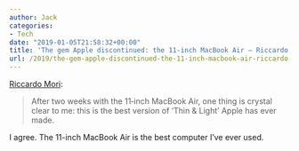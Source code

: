 ```yaml
---
author: Jack
categories:
- Tech
date: "2019-01-05T21:58:32+00:00"
title: 'The gem Apple discontinued: the 11-inch MacBook Air – Riccardo Mori'
url: /2019/the-gem-apple-discontinued-the-11-inch-macbook-air-riccardo-mori/
---
```

[Riccardo Mori][1]:

> After two weeks with the 11‐inch MacBook Air, one thing is crystal clear to me: this is the best version of ‘Thin & Light’ Apple has ever made. 

I agree. The 11-inch MacBook Air is the best computer I&#8217;ve ever used.

 [1]: http://morrick.me/archives/8338